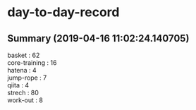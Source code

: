 # day-to-day-record  
## Summary  (2019-04-16 11:02:24.140705)  
basket : 62  
core-training : 16  
hatena : 4  
jump-rope : 7  
qiita : 4  
strech : 80  
work-out : 8  

